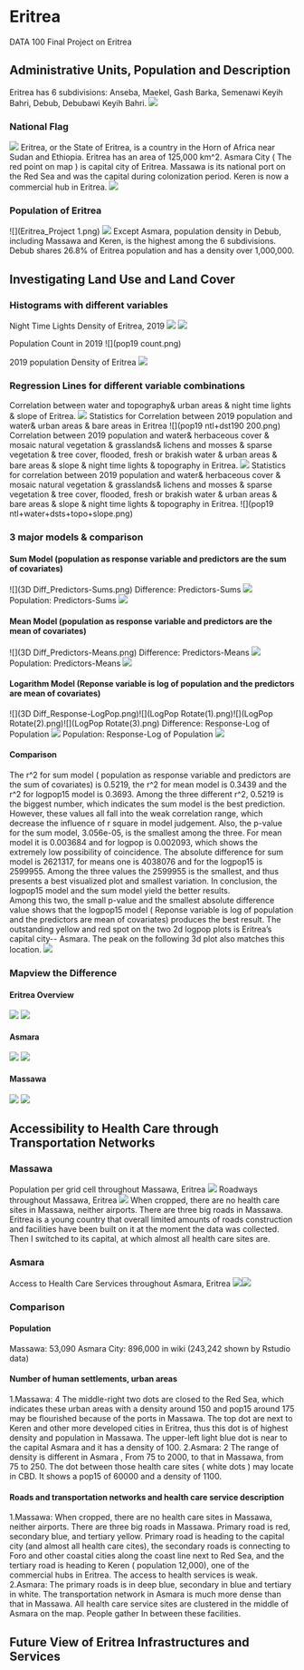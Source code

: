 # Eritrea


 DATA 100 Final Project on Eritrea
 
## Administrative Units, Population and Description
Eritrea has 6 subdivisions: Anseba, Maekel, Gash Barka, Semenawi Keyih Bahri, Debub, Debubawi Keyih Bahri.
![](Eritrea_regions_numbered.png)
### National Flag
![](flag.png)
Eritrea, or the State of Eritrea, is a country in the Horn of Africa near Sudan and Ethiopia. Eritrea has an area of 125,000 km^2.
Asmara City ( The red point on map ) is capital city of Eritrea.
Massawa is its national port on the Red Sea and was the capital during colonization period. Keren is now a commercial hub in Eritrea.
![](map.png)

### Population of Eritrea
![](Eritrea_Project 1.png)
![](Eritrea000.png)
Except Asmara, population density in Debub, including Massawa and Keren, is the highest among the 6 subdivisions. Debub shares 26.8% of Eritrea population and has a density over 1,000,000.

## Investigating Land Use and Land Cover
### Histograms with different variables
Night Time Lights Density of Eritrea, 2019
![](NTLdensity.png) ![](NTL.png)

Population Count in 2019
![](pop19 count.png)

2019 population Density of Eritrea
![](Pop19density.png)

### Regression Lines for different variable combinations
Correlation between water and topography& urban areas & night time lights & slope of Eritrea.
![](Linear2.png)
Statistics for Correlation between 2019 population and water& urban areas & bare areas in Eritrea
![](pop19 ntl+dst190 200.png)
Correlation between 2019 population and water& herbaceous cover & mosaic natural vegetation & grasslands& lichens and mosses & sparse vegetation & tree cover, flooded, fresh or brakish water & urban areas & bare areas & slope & night time lights & topography in Eritrea.
![](Linear1.png)
Statistics for correlation between 2019 population and water& herbaceous cover & mosaic natural vegetation & grasslands& lichens and mosses & sparse vegetation & tree cover, flooded, fresh or brakish water & urban areas & bare areas & slope & night time lights & topography in Eritrea.
![](pop19 ntl+water+dsts+topo+slope.png)


### 3 major models & comparison
#### Sum Model (population as response variable and predictors are the sum of covariates)
![](3D Diff_Predictors-Sums.png)
Difference: Predictors-Sums
![](Diff_Predictors-Sums.png)
Population: Predictors-Sums
![](PPL_Predictors-Sums.png)

#### Mean Model (population as response variable and predictors are the mean of covariates)
![](3D Diff_Predictors-Means.png)
Difference: Predictors-Means
![](Diff_Predictors-Means.png)
Population: Predictors-Means
![](PPL_Predictos-Means.png)

#### Logarithm Model (Reponse variable is log of population and the predictors are mean of covariates)
![](3D Diff_Response-LogPop.png)![](LogPop Rotate(1).png)![](LogPop Rotate(2).png)![](LogPop Rotate(3).png)
Difference: Response-Log of Population
![](Diff_Response-LogPop.png)
Population: Response-Log of Population
![](PPL_Response-LogPop.png)

#### Comparison
The r^2 for sum model ( population as response variable and predictors are the sum of covariates) is 0.5219, the r^2 for mean model is 0.3439 and the r^2 for logpop15 model is 0.3693. Among the three different r^2, 0.5219 is the biggest number, which indicates the sum model is the best prediction. However, these values all fall into the weak correlation range, which decrease the influence of r square in model judgement. Also, the p-value for the sum model, 3.056e-05, is the smallest among the three. For mean model it is 0.003684 and for logpop is 0.002093, which shows the extremely low possibility of coincidence.
The absolute difference for sum model is 2621317, for means one is 4038076 and for the logpop15 is 2599955. Among the three values the 2599955 is the smallest, and thus presents a best visualized plot and smallest variation. In conclusion, the logpop15 model and the sum model yield the better results.  
Among this two, the small p-value and the smallest absolute difference value shows that the logpop15 model ( Reponse variable is log of population and the predictors are mean of covariates) produces the best result. The outstanding yellow and red spot on the two 2d logpop plots is Eritrea’s capital city-- Asmara. The peak on the following 3d plot also matches this location.
![](Eritrea000.png)

### Mapview the Difference
#### Eritrea Overview
![](Eritrea111.png)
![](Eritrea222.png)

#### Asmara
![](Asmara1.png)
![](Asmara2.png)

#### Massawa
![](Massawa1.png)
![](Massawa2.png)

## Accessibility to Health Care through Transportation Networks
### Massawa
Population per grid cell throughout Massawa, Eritrea
![](Massawa000.png)
Roadways throughout Massawa, Eritrea
![](Rplot02.png)
When cropped, there are no health care sites in Massawa, neither airports. There are three big roads in Massawa.
Eritrea is a young country that overall limited amounts of roads construction and facilities have been built on it at the moment the data was collected.
Then I switched to its capital, at which almost all health care sites are.

### Asmara
Access to Health Care Services throughout Asmara, Eritrea
![](Rplot05.png)![](Rplot04.png)

### Comparison
#### Population
Massawa: 53,090
Asmara City: 896,000 in wiki (243,242 shown by Rstudio data)

#### Number of human settlements, urban areas
1.Massawa: 4
The middle-right two dots are closed to the Red Sea, which indicates these urban areas with a density around 150 and pop15 around 175 may be flourished because of the ports in Massawa.
The top dot are next to Keren and other more developed cities in Eritrea, thus this dot is of highest density and population in Massawa.
The upper-left light blue dot is near to the capital Asmara and it has a density of 100.
2.Asmara: 2
The range of density is different in Asmara , From 75 to 2000, to that in Massawa, from 75 to 250.
The dot between those health care sites ( white dots ) may locate in CBD. It shows a pop15 of 60000 and a density of 1100.

#### Roads and transportation networks and health care service description
1.Massawa:
When cropped, there are no health care sites in Massawa, neither airports. There are three big roads in Massawa. Primary road is red, secondary blue, and tertiary yellow. Primary road is heading to the capital city (and almost all health care cites), the secondary roads is connecting to Foro and other coastal cities along the coast line next to Red Sea, and the tertiary road is heading to Keren ( population 12,000), one of the commercial hubs in Eritrea. The access to health services is weak.
2.Asmara:
The primary roads is in deep blue, secondary in blue and tertiary in white. The transportation network in Asmara is much more dense than that in Massawa.
All health care service sites are clustered in the middle of Asmara on the map. People gather In between these facilities.

## Future View of Eritrea Infrastructures and Services

